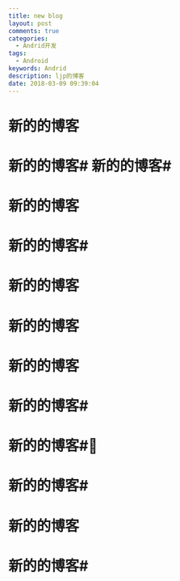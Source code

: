 ```yaml
---
title: new blog
layout: post
comments: true
categories:
  - Andrid开发
tags:
  - Android
keywords: Andrid
description: ljp的博客
date: 2018-03-09 09:39:04
---
```


# 新的的博客
# 新的的博客# 新的的博客#
# 新的的博客
# 新的的博客#
# 新的的博客
# 新的的博客
# 新的的博客
# 新的的博客#
# 新的的博客#

# 新的的博客#
# 新的的博客
# 新的的博客#